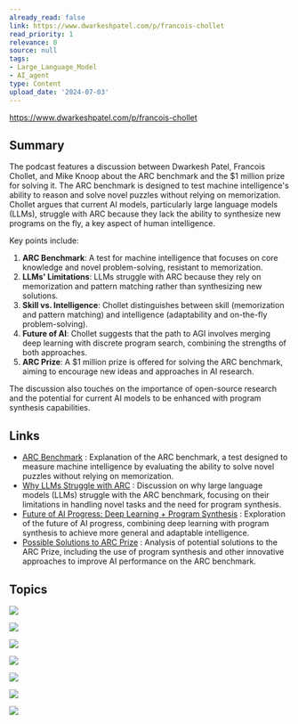 ```yaml
---
already_read: false
link: https://www.dwarkeshpatel.com/p/francois-chollet
read_priority: 1
relevance: 0
source: null
tags:
- Large_Language_Model
- AI_agent
type: Content
upload_date: '2024-07-03'
---
```


https://www.dwarkeshpatel.com/p/francois-chollet
## Summary

The podcast features a discussion between Dwarkesh Patel, Francois Chollet, and Mike Knoop about the ARC benchmark and the $1 million prize for solving it. The ARC benchmark is designed to test machine intelligence's ability to reason and solve novel puzzles without relying on memorization. Chollet argues that current AI models, particularly large language models (LLMs), struggle with ARC because they lack the ability to synthesize new programs on the fly, a key aspect of human intelligence.

Key points include:

1. **ARC Benchmark**: A test for machine intelligence that focuses on core knowledge and novel problem-solving, resistant to memorization.
2. **LLMs' Limitations**: LLMs struggle with ARC because they rely on memorization and pattern matching rather than synthesizing new solutions.
3. **Skill vs. Intelligence**: Chollet distinguishes between skill (memorization and pattern matching) and intelligence (adaptability and on-the-fly problem-solving).
4. **Future of AI**: Chollet suggests that the path to AGI involves merging deep learning with discrete program search, combining the strengths of both approaches.
5. **ARC Prize**: A $1 million prize is offered for solving the ARC benchmark, aiming to encourage new ideas and approaches in AI research.

The discussion also touches on the importance of open-source research and the potential for current AI models to be enhanced with program synthesis capabilities.
## Links

- [ARC Benchmark](https://www.dwarkeshpatel.com/i/145543832/the-arc-benchmark) : Explanation of the ARC benchmark, a test designed to measure machine intelligence by evaluating the ability to solve novel puzzles without relying on memorization.
- [Why LLMs Struggle with ARC](https://www.dwarkeshpatel.com/i/145543832/why-llms-struggle-with-arc) : Discussion on why large language models (LLMs) struggle with the ARC benchmark, focusing on their limitations in handling novel tasks and the need for program synthesis.
- [Future of AI Progress: Deep Learning + Program Synthesis](https://www.dwarkeshpatel.com/i/145543832/future-of-ai-progress-deep-learning-program-synthesis) : Exploration of the future of AI progress, combining deep learning with program synthesis to achieve more general and adaptable intelligence.
- [Possible Solutions to ARC Prize](https://www.dwarkeshpatel.com/i/145543832/possible-solutions-to-arc-prize) : Analysis of potential solutions to the ARC Prize, including the use of program synthesis and other innovative approaches to improve AI performance on the ARC benchmark.

## Topics

![](topics/Concept/ARC%20Benchmark)

![](topics/Concept/Core%20Knowledge)

![](topics/Concept/Program%20Synthesis)

![](topics/Concept/Discrete%20Program%20Search)

![](topics/Concept/System%201%20and%20System%202%20Thinking)

![](topics/Concept/Generalization%20vs%20Memorization)

![](topics/Concept/Combinatorial%20Search)